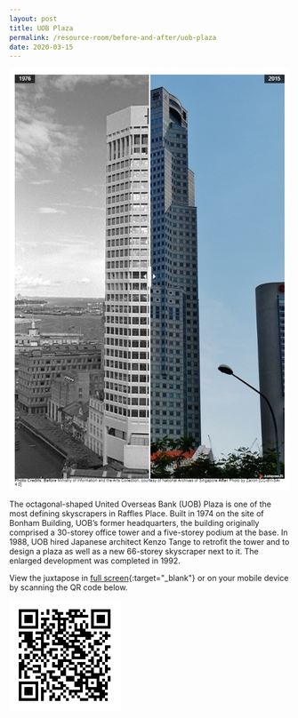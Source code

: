 ```yaml
---
layout: post
title: UOB Plaza
permalink: /resource-room/before-and-after/uob-plaza
date: 2020-03-15
---
```


<img src="/images/before-after-image-uob-tower.jpg" alt="before-after-image-uob-tower"/>


The octagonal-shaped United Overseas Bank (UOB) Plaza is one of the most defining skyscrapers in Raffles Place. Built in 1974 on the site of Bonham Building, UOB’s former headquarters, the building originally comprised a 30-storey office tower and a five-storey podium at the base. In 1988, UOB hired Japanese architect Kenzo Tange to retrofit the tower and to design a plaza as well as a new 66-storey skyscraper next to it. The enlarged development was completed in 1992.   

View the juxtapose in [full screen](https://cdn.knightlab.com/libs/juxtapose/latest/embed/index.html?uid=78ae9fbe-b32c-11e9-b9b8-0edaf8f81e27){:target="_blank"} or on your mobile device by scanning the QR code below.

<img src="/images/qr-code-beforeafter-uob-plaza.png" alt="qr-code-beforeafter-uob-plaza" style="width:200px;" />
